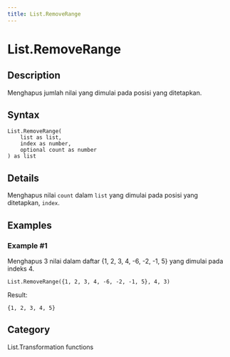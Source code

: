 ```yaml
---
title: List.RemoveRange
---
```


# List.RemoveRange


## Description

Menghapus jumlah nilai yang dimulai pada posisi yang ditetapkan.


## Syntax

```powerquery
List.RemoveRange(
    list as list,
    index as number,
    optional count as number
) as list
```


## Details

Menghapus nilai <code>count</code> dalam <code>list</code> yang dimulai pada posisi yang ditetapkan, <code>index</code>.


## Examples

### Example #1 
Menghapus 3 nilai dalam daftar \{1, 2, 3, 4, -6, -2, -1, 5} yang dimulai pada indeks 4.
```powerquery
List.RemoveRange({1, 2, 3, 4, -6, -2, -1, 5}, 4, 3)
```

Result: 
```powerquery
{1, 2, 3, 4, 5}
```




## Category
List.Transformation functions
